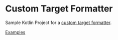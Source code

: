 # Custom Target Formatter

Sample Kotlin Project for a [custom target formatter](../../docs/sfc-extending.md#custom-formatters).

[Examples](../../docs/examples/README.md)
